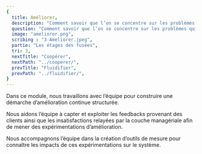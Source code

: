 ```yaml
---
{
  title: Améliorer,
  description: "Comment savoir que l’on se concentre sur les problèmes qui nous impactent le plus ? Quelle démarche utiliser pour alléger ou résoudre les problèmes ?",
  question: "Comment savoir que l’on se concentre sur les problèmes qui nous impactent le plus ? Quelle démarche utiliser pour alléger ou résoudre les problèmes ?",
  image: "ameliorer.png",
  scribing : "3-Ameliorer.jpeg",
  partie: "Les étages des fusées",
  tri: 3,
  nextTitle: "Coopérer",
  nextPath: "../cooperer/",
  prevTitle: "Fluidifier",
  prevPath: "../fluidifier/",
}
---
```

Dans ce module, nous travaillons avec l’équipe pour construire une démarche d’amélioration continue structurée.

Nous aidons l’équipe à capter et exploiter les feedbacks provenant des clients ainsi que les insatisfactions relayées par la couche managériale afin de mener des expérimentations d’amélioration.

Nous accompagnons l’équipe dans la création d’outils de mesure pour connaître les impacts de ces expérimentations sur le système.
